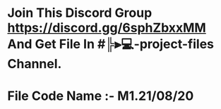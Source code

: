 # Join This Discord Group https://discord.gg/6sphZbxxMM And Get File In #╠⫸💻-project-files Channel.
# File Code Name :- M1.21/08/20
